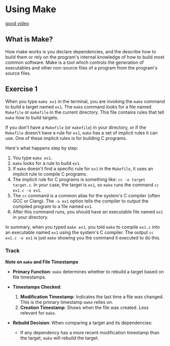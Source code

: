 # Using Make
[good video](https://www.youtube.com/watch?v=GExnnTaBELk)
## What is Make?

How make works is you declare dependencies, and the describe how to build them or rely on the program's internal knowledge of how to build most common software. Make is a tool which controls the generation of executables and other non-source files of a program from the program's source files.

## Exercise 1

When you type `make ex1` in the terminal, you are invoking the `make` command to build a target named `ex1`. The `make` command looks for a file named `Makefile` or `makefile` in the current directory. This file contains rules that tell `make` how to build targets.

If you don't have a `Makefile` (or `makefile`) in your directory, or if the `Makefile` doesn't have a rule for `ex1`, `make` has a set of implicit rules it can use. One of these implicit rules is for building C programs.

Here's what happens step by step:

1. You type `make ex1`.
2. `make` looks for a rule to build `ex1`.
3. If `make` doesn't find a specific rule for `ex1` in the `Makefile`, it uses an implicit rule to compile C programs.
4. The implicit rule for C programs is something like: `cc -o target target.c`. In your case, the target is `ex1`, so `make` runs the command `cc ex1.c -o ex1`.
5. The `cc` command is a common alias for the system's C compiler (often GCC or Clang). The `-o ex1` option tells the compiler to output the compiled program to a file named `ex1`.
6. After this command runs, you should have an executable file named `ex1` in your directory.

In summary, when you typed `make ex1`, you told `make` to compile `ex1.c` into an executable named `ex1` using the system's C compiler. The output `cc ex1.c -o ex1` is just `make` showing you the command it executed to do this.


### Track


**Note on `make` and File Timestamps**

- **Primary Function**: `make` determines whether to rebuild a target based on file timestamps.
  
- **Timestamps Checked**:
  1. **Modification Timestamp**: Indicates the last time a file was changed. This is the primary timestamp `make` relies on.
  2. **Creation Timestamp**: Shows when the file was created. Less relevant for `make`.
  
- **Rebuild Decision**: When comparing a target and its dependencies:
  - If any dependency has a more recent modification timestamp than the target, `make` will rebuild the target.


